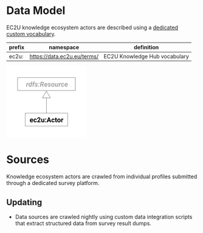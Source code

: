# Data Model

EC2U knowledge ecosystem actors are described using a [dedicated custom vocabulary](https://docs.google.com/spreadsheets/d/1CG0OjnmbGkxVWNF7xLAvzcic-KFCZIkujns_pMwphWU/edit?usp=sharing).

| prefix | namespace                   | definition                    |
|--------|-----------------------------|-------------------------------|
| ec2u:  | https://data.ec2u.eu/terms/ | EC2U Knowledge Hub vocabulary |

![actor data model](index/actors.svg#25)

# Sources

Knowledge ecosystem actors are crawled from individual profiles submitted through a dedicated survey platform.

## Updating

* Data sources are crawled nightly using custom data integration scripts that extract structured data from survey result dumps.